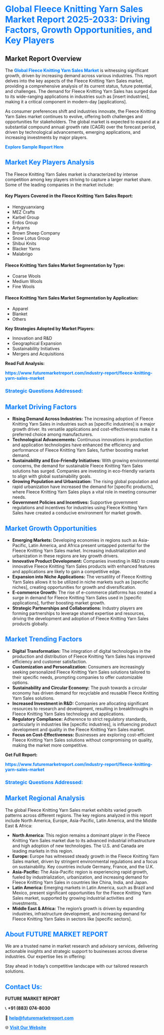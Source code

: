 <h1 style="color: #007BFF;">Global Fleece Knitting Yarn Sales Market Report 2025-2033: Driving Factors, Growth Opportunities, and Key Players</h1>

<section id="overview">
<h2>Market Report Overview</h2>
<p>The <a href="https://www.futuremarketreport.com/industry-report/fleece-knitting-yarn-sales-market" style="color: #007BFF; text-decoration: none;"><strong>Global Fleece Knitting Yarn Sales Market</strong></a> is witnessing significant growth, driven by increasing demand across various industries. This report delves into the key aspects of the Fleece Knitting Yarn Sales market, providing a comprehensive analysis of its current status, future potential, and challenges. The demand for Fleece Knitting Yarn Sales has surged due to its wide-ranging applications in industries such as [insert industries], making it a critical component in modern-day [applications].</p>
<p>As consumer preferences shift and industries innovate, the Fleece Knitting Yarn Sales market continues to evolve, offering both challenges and opportunities for stakeholders. The global market is expected to expand at a substantial compound annual growth rate (CAGR) over the forecast period, driven by technological advancements, emerging applications, and increasing investments by major players.</p>
</section>

<section id="overview">
<p><a href="https://www.futuremarketreport.com/request-sample/reportId=103961" style="color: #007BFF; text-decoration: none;"><strong>Explore Sample Report Here</strong></a></p>
</section>

<section id="key-players">
<h2 style="color: #007BFF;">Market Key Players Analysis</h2>
<p>The Fleece Knitting Yarn Sales market is characterized by intense competition among key players striving to capture a larger market share. Some of the leading companies in the market include:</p>
<h4>Key Players Covered in the Fleece Knitting Yarn Sales Report:</h4>
<ul><li>Hengyuanxiang</li><li>MEZ Crafts</li><li>Karbel Group</li><li>Erdos Group</li><li>Artyarns</li><li>Brown Sheep Company</li><li>Snow Lotus Group</li><li>Shibui Knits</li><li>Blacker Yarns</li><li>Malabrigo</li></ul>
<h4>Fleece Knitting Yarn Sales Market Segmentation by Type:</h4>
<ul><li>Coarse Wools</li><li>Medium Wools</li><li>Fine Wools</li></ul>

<h4>Fleece Knitting Yarn Sales Market Segmentation by Application:</h4>
<ul><li>Apparel</li><li>Blanket</li><li>Others</li></ul>
<p><strong>Key Strategies Adopted by Market Players:</strong></p>
<ul>
<li>Innovation and R&D</li>
<li>Geographical Expansion</li>
<li>Sustainability Initiatives</li>
<li>Mergers and Acquisitions</li>
</ul>
</section>

<section>
<p><strong>Read Full Analysis: </strong></p><a href="https://www.futuremarketreport.com/industry-report/fleece-knitting-yarn-sales-market" style="color: #007BFF; text-decoration: none;"><strong>https://www.futuremarketreport.com/industry-report/fleece-knitting-yarn-sales-market</strong></a>
<h3 style="color: #007BFF;">Strategic Questions Addressed:</h3>
</section>

<section id="driving-factors">
<h2 style="color: #007BFF;">Market Driving Factors</h2>
<ul>
<li><strong>Rising Demand Across Industries:</strong> The increasing adoption of Fleece Knitting Yarn Sales in industries such as [specific industries] is a major growth driver. Its versatile applications and cost-effectiveness make it a preferred choice among manufacturers.</li>
<li><strong>Technological Advancements:</strong> Continuous innovations in production and application technologies have enhanced the efficiency and performance of Fleece Knitting Yarn Sales, further boosting market demand.</li>
<li><strong>Sustainability and Eco-Friendly Initiatives:</strong> With growing environmental concerns, the demand for sustainable Fleece Knitting Yarn Sales solutions has surged. Companies are investing in eco-friendly variants to align with global sustainability goals.</li>
<li><strong>Growing Population and Urbanization:</strong> The rising global population and rapid urbanization have increased the demand for [specific products], where Fleece Knitting Yarn Sales plays a vital role in meeting consumer needs.</li>
<li><strong>Government Policies and Incentives:</strong> Supportive government regulations and incentives for industries using Fleece Knitting Yarn Sales have created a conducive environment for market growth.</li>
</ul>
</section>

<section id="growth-opportunities">
<h2 style="color: #007BFF;">Market Growth Opportunities</h2>
<ul>
<li><strong>Emerging Markets:</strong> Developing economies in regions such as Asia-Pacific, Latin America, and Africa present untapped potential for the Fleece Knitting Yarn Sales market. Increasing industrialization and urbanization in these regions are key growth drivers.</li>
<li><strong>Innovative Product Development:</strong> Companies investing in R&D to create innovative Fleece Knitting Yarn Sales products with enhanced features and applications are likely to gain a competitive edge.</li>
<li><strong>Expansion into Niche Applications:</strong> The versatility of Fleece Knitting Yarn Sales allows it to be utilized in niche markets such as [specific niches], creating opportunities for growth and diversification.</li>
<li><strong>E-commerce Growth:</strong> The rise of e-commerce platforms has created a surge in demand for Fleece Knitting Yarn Sales used in [specific applications], further boosting market growth.</li>
<li><strong>Strategic Partnerships and Collaborations:</strong> Industry players are forming partnerships to leverage shared expertise and resources, driving the development and adoption of Fleece Knitting Yarn Sales products globally.</li>
</ul>
</section>

<section id="trending-factors">
<h2 style="color: #007BFF;">Market Trending Factors</h2>
<ul>
<li><strong>Digital Transformation:</strong> The integration of digital technologies in the production and distribution of Fleece Knitting Yarn Sales has improved efficiency and customer satisfaction.</li>
<li><strong>Customization and Personalization:</strong> Consumers are increasingly seeking personalized Fleece Knitting Yarn Sales solutions tailored to their specific needs, prompting companies to offer customizable options.</li>
<li><strong>Sustainability and Circular Economy:</strong> The push towards a circular economy has driven demand for recyclable and reusable Fleece Knitting Yarn Sales solutions.</li>
<li><strong>Increased Investment in R&D:</strong> Companies are allocating significant resources to research and development, resulting in breakthroughs in Fleece Knitting Yarn Sales technology and applications.</li>
<li><strong>Regulatory Compliance:</strong> Adherence to strict regulatory standards, particularly in industries like [specific industries], is influencing product development and quality in the Fleece Knitting Yarn Sales market.</li>
<li><strong>Focus on Cost-Effectiveness:</strong> Businesses are exploring cost-efficient Fleece Knitting Yarn Sales solutions without compromising on quality, making the market more competitive.</li>
</ul>
</section>

<section>
<p><strong>Get Full Report: </strong></p><a href="https://www.futuremarketreport.com/industry-report/fleece-knitting-yarn-sales-market" style="color: #007BFF; text-decoration: none;"><strong>https://www.futuremarketreport.com/industry-report/fleece-knitting-yarn-sales-market</strong></a>
<h3 style="color: #007BFF;">Strategic Questions Addressed:</h3>
</section>


<section id="regional-analysis">
<h2 style="color: #007BFF;">Market Regional Analysis</h2>
<p>The global Fleece Knitting Yarn Sales market exhibits varied growth patterns across different regions. The key regions analyzed in this report include North America, Europe, Asia-Pacific, Latin America, and the Middle East & Africa:</p>
<ul>
<li><strong>North America:</strong> This region remains a dominant player in the Fleece Knitting Yarn Sales market due to its advanced industrial infrastructure and high adoption of new technologies. The U.S. and Canada are leading markets in this region.</li>
<li><strong>Europe:</strong> Europe has witnessed steady growth in the Fleece Knitting Yarn Sales market, driven by stringent environmental regulations and a focus on sustainability. Key countries include Germany, France, and the U.K.</li>
<li><strong>Asia-Pacific:</strong> The Asia-Pacific region is experiencing rapid growth, fueled by industrialization, urbanization, and increasing demand for Fleece Knitting Yarn Sales in countries like China, India, and Japan.</li>
<li><strong>Latin America:</strong> Emerging markets in Latin America, such as Brazil and Mexico, present significant opportunities for the Fleece Knitting Yarn Sales market, supported by growing industrial activities and investments.</li>
<li><strong>Middle East & Africa:</strong> The region’s growth is driven by expanding industries, infrastructure development, and increasing demand for Fleece Knitting Yarn Sales in sectors like [specific sectors].</li>
</ul>
</section>

<footer>
<h2 style="color: #007BFF;">About FUTURE MARKET REPORT</h2>
<p>We are a trusted name in market research and advisory services, delivering actionable insights and strategic support to businesses across diverse industries. Our expertise lies in offering:</p>

<p>Stay ahead in today’s competitive landscape with our tailored research solutions.</p>

<h2 style="color: #007BFF;">Contact Us:</h2>
<p><strong>FUTURE MARKET REPORT</strong></p>
<p>📞 <strong>+91 (883) 074-8030</strong></p>
<p>📧 <strong><a href="mailto:help@futuremarketreport.com" style="color: #007BFF;">help@futuremarketreport.com</a></strong></p>
<p>🌐 <strong><a href="https://www.futuremarketreport.com/" style="color: #007BFF;">Visit Our Website</a></strong></p>
</footer>